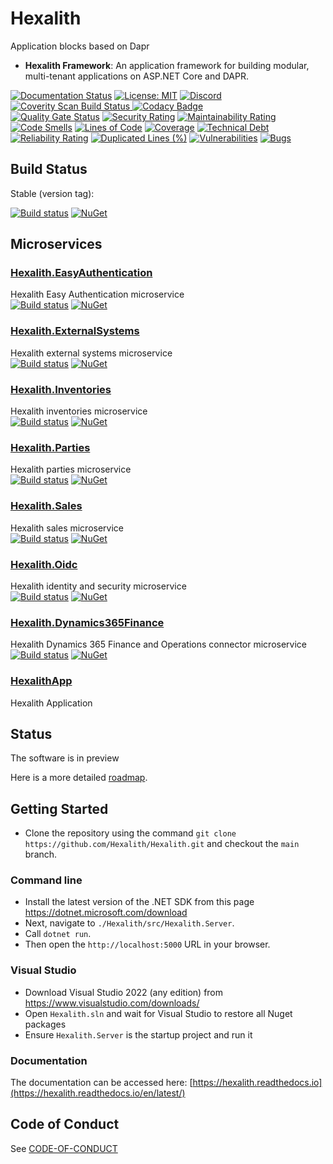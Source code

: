 # Hexalith

Application blocks based on Dapr

- __Hexalith Framework__: An application framework for building modular, multi-tenant applications on ASP.NET Core and DAPR.

[![Documentation Status](https://readthedocs.org/projects/hexalith/badge/?version=latest)](https://hexalith.readthedocs.io/en/latest/)
[![License: MIT](https://img.shields.io/github/license/microsoft/semantic-kernel)](https://github.com/hexalith/hexalith/blob/main/LICENSE)
[![Discord](https://img.shields.io/discord/1063152441819942922?label=Discord&logo=discord&logoColor=white&color=d82679)](https://discordapp.com/channels/1102166958918610994/1102166958918610997)
<br/>
<a href="https://scan.coverity.com/projects/hexalith-hexalith">
  <img alt="Coverity Scan Build Status"
       src="https://scan.coverity.com/projects/27051/badge.svg"/>
</a>
[![Codacy Badge](https://app.codacy.com/project/badge/Grade/11d3f1af6b0f4d168552c2626d588294)](https://app.codacy.com/gh/Hexalith/Hexalith/dashboard?utm_source=gh&utm_medium=referral&utm_content=&utm_campaign=Badge_grade)
<br/>
[![Quality Gate Status](https://sonarcloud.io/api/project_badges/measure?project=Hexalith_Hexalith&metric=alert_status)](https://sonarcloud.io/summary/new_code?id=Hexalith_Hexalith)
[![Security Rating](https://sonarcloud.io/api/project_badges/measure?project=Hexalith_Hexalith&metric=security_rating)](https://sonarcloud.io/summary/new_code?id=Hexalith_Hexalith)
[![Maintainability Rating](https://sonarcloud.io/api/project_badges/measure?project=Hexalith_Hexalith&metric=sqale_rating)](https://sonarcloud.io/summary/new_code?id=Hexalith_Hexalith)
[![Code Smells](https://sonarcloud.io/api/project_badges/measure?project=Hexalith_Hexalith&metric=code_smells)](https://sonarcloud.io/summary/new_code?id=Hexalith_Hexalith)
[![Lines of Code](https://sonarcloud.io/api/project_badges/measure?project=Hexalith_Hexalith&metric=ncloc)](https://sonarcloud.io/summary/new_code?id=Hexalith_Hexalith)
[![Coverage](https://sonarcloud.io/api/project_badges/measure?project=Hexalith_Hexalith&metric=coverage)](https://sonarcloud.io/summary/new_code?id=Hexalith_Hexalith)
[![Technical Debt](https://sonarcloud.io/api/project_badges/measure?project=Hexalith_Hexalith&metric=sqale_index)](https://sonarcloud.io/summary/new_code?id=Hexalith_Hexalith)
[![Reliability Rating](https://sonarcloud.io/api/project_badges/measure?project=Hexalith_Hexalith&metric=reliability_rating)](https://sonarcloud.io/summary/new_code?id=Hexalith_Hexalith)
[![Duplicated Lines (%)](https://sonarcloud.io/api/project_badges/measure?project=Hexalith_Hexalith&metric=duplicated_lines_density)](https://sonarcloud.io/summary/new_code?id=Hexalith_Hexalith)
[![Vulnerabilities](https://sonarcloud.io/api/project_badges/measure?project=Hexalith_Hexalith&metric=vulnerabilities)](https://sonarcloud.io/summary/new_code?id=Hexalith_Hexalith)
[![Bugs](https://sonarcloud.io/api/project_badges/measure?project=Hexalith_Hexalith&metric=bugs)](https://sonarcloud.io/summary/new_code?id=Hexalith_Hexalith)

## Build Status

Stable (version tag): 

[![Build status](https://github.com/Hexalith/Hexalith/actions/workflows/hexalith_build.yml/badge.svg)](https://github.com/Hexalith/Hexalith/actions)
[![NuGet](https://img.shields.io/nuget/v/Hexalith.Extensions.svg)](https://www.nuget.org/packages/Hexalith.Extensions)

## Microservices

### [Hexalith.EasyAuthentication](https://github.com/Hexalith/Hexalith.EasyAuthentication)
Hexalith Easy Authentication microservice
<br/>
[![Build status](https://github.com/Hexalith/Hexalith.EasyAuthentication/actions/workflows/hexalith_build.yml/badge.svg)](https://github.com/Hexalith/Hexalith.EasyAuthentication/actions)
[![NuGet](https://img.shields.io/nuget/v/Hexalith.EasyAuthentication.Shared.svg)](https://www.nuget.org/packages/Hexalith.EasyAuthentication.Shared)

### [Hexalith.ExternalSystems](https://github.com/Hexalith/Hexalith.ExternalSystems)
Hexalith external systems microservice
<br/>
[![Build status](https://github.com/Hexalith/Hexalith.ExternalSystems/actions/workflows/hexalith_build.yml/badge.svg)](https://github.com/Hexalith/Hexalith.ExternalSystems/actions)
[![NuGet](https://img.shields.io/nuget/v/Hexalith.ExternalSystems.Domain.Abstractions.svg)](https://www.nuget.org/packages/Hexalith.ExternalSystems.Domain.Abstractions)

### [Hexalith.Inventories](https://github.com/Hexalith/Hexalith.Inventories)
Hexalith inventories microservice
<br/>
[![Build status](https://github.com/Hexalith/Hexalith.Inventories/actions/workflows/hexalith_build.yml/badge.svg)](https://github.com/Hexalith/Hexalith.Inventories/actions)
[![NuGet](https://img.shields.io/nuget/v/Hexalith.Inventories.Domain.Abstractions.svg)](https://www.nuget.org/packages/Hexalith.Inventories.Domain.Abstractions)

### [Hexalith.Parties](https://github.com/Hexalith/Hexalith.Parties)
Hexalith parties microservice
<br/>
[![Build status](https://github.com/Hexalith/Hexalith.Parties/actions/workflows/hexalith_build.yml/badge.svg)](https://github.com/Hexalith/Hexalith.Parties/actions)
[![NuGet](https://img.shields.io/nuget/v/Hexalith.Parties.Domain.Abstractions.svg)](https://www.nuget.org/packages/Hexalith.Parties.Domain.Abstractions)

### [Hexalith.Sales](https://github.com/Hexalith/Hexalith.Sales)
Hexalith sales microservice
<br/>
[![Build status](https://github.com/Hexalith/Hexalith.Sales/actions/workflows/hexalith_build.yml/badge.svg)](https://github.com/Hexalith/Hexalith.Sales/actions)
[![NuGet](https://img.shields.io/nuget/v/Hexalith.Sales.Domain.Abstractions.svg)](https://www.nuget.org/packages/Hexalith.Sales.Domain.Abstractions)

### [Hexalith.Oidc](https://github.com/Hexalith/Hexalith.Oidc)
Hexalith identity and security microservice
<br/>
[![Build status](https://github.com/Hexalith/Hexalith.Oidc/actions/workflows/hexalith_build.yml/badge.svg)](https://github.com/Hexalith/Hexalith.Oidc/actions)
[![NuGet](https://img.shields.io/nuget/v/Hexalith.Oidc.Shared.svg)](https://www.nuget.org/packages/Hexalith.Oidc.Shared)

### [Hexalith.Dynamics365Finance](https://github.com/Hexalith/Hexalith.Dynamics365Finance)
Hexalith Dynamics 365 Finance and Operations connector microservice
<br/>
[![Build status](https://github.com/Hexalith/Hexalith.Dynamics365Finance/actions/workflows/hexalith_build.yml/badge.svg)](https://github.com/Hexalith/Hexalith.Dynamics365Finance/actions)
[![NuGet](https://img.shields.io/nuget/v/Hexalith.Dynamics365Finance.svg)](https://www.nuget.org/packages/Hexalith.Dynamics365Finance)

### [HexalithApp](https://github.com/Hexalith/HexalithApp)
Hexalith Application
<br/>

## Status

The software is in preview

Here is a more detailed [roadmap](https://github.com/Hexalith/Hexalith/wiki/Roadmap).

## Getting Started

- Clone the repository using the command `git clone https://github.com/Hexalith/Hexalith.git` and checkout the `main` branch.

### Command line

- Install the latest version of the .NET SDK from this page <https://dotnet.microsoft.com/download>
- Next, navigate to `./Hexalith/src/Hexalith.Server`.
- Call `dotnet run`.
- Then open the `http://localhost:5000` URL in your browser.

### Visual Studio

- Download Visual Studio 2022 (any edition) from https://www.visualstudio.com/downloads/
- Open `Hexalith.sln` and wait for Visual Studio to restore all Nuget packages
- Ensure `Hexalith.Server` is the startup project and run it

### Documentation

The documentation can be accessed here: [https://hexalith.readthedocs.io](https://hexalith.readthedocs.io/en/latest/)

## Code of Conduct

See [CODE-OF-CONDUCT](./CODE-OF-CONDUCT.md)
